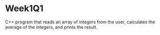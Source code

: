 # Week1Q1
C++ program that reads an array of integers from the user, calculates the average of the integers, and prints the result.
